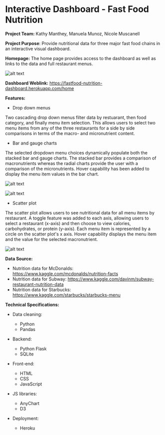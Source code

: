 # Interactive Dashboard - Fast Food Nutrition

**Project Team:**
Kathy Manthey,
Manuela Munoz,
Nicole Muscanell


**Project Purpose**: Provide nutritional data for three major fast food chains in an interactive visual dashboard.

**Homepage:**
The home page provides access to the dashboard as well as links to the data and full restaurant menus.


![alt text](https://github.com/nlmuscanell/UCF-PROJECT-2/blob/master/app_images/homepage.png?raw=true)


**Dashboard Weblink:** https://fastfood-nutrition-dashboard.herokuapp.com/home

**Features:**
- Drop down menus

Two cascading drop down menus filter data by restuarant, then food category, and finally menu item selection.  This allows users to select two menu items from any of the three restaurants for a side by side comparisons in terms of the macro- and micronutrient content.

- Bar and gauge charts

The selected dropdown menu choices dynamically populate both the stacked bar and gauge charts.  The stacked bar provides a comparison of macronutrients whereas the radial charts provide the user with a comparison of the micronutrients.  Hover capability has been added to display the menu item values in the bar chart. 


![alt text](https://github.com/nlmuscanell/UCF-PROJECT-2/blob/master/app_images/dashboard_bar.png?raw=true)

![alt text](https://github.com/nlmuscanell/UCF-PROJECT-2/blob/master/app_images/dashboard_gauge.png?raw=true)




- Scatter plot

The scatter plot allows users to see nutritional data for all menu items by restaurant. A toggle feature was added to each axis, allowing users to select a restaurant (x-axis) and then choose to view calories, carbohydrates, or protein (y-axis). Each menu item is represented by a circle on the scatter plot's x axis.  Hover capability displays the menu item and the value for the selected macronutrient.

![alt text](https://github.com/nlmuscanell/UCF-PROJECT-2/blob/master/app_images/dashboard_scatter.png?raw=true)


**Data Source:** 
- Nutrition data for McDonalds: https://www.kaggle.com/mcdonalds/nutrition-facts
- Nutrition data for Subway: https://www.kaggle.com/davinm/subway-restaurant-nutrition-data 
- Nutrition data for Starbucks: https://www.kaggle.com/starbucks/starbucks-menu


**Technical Specifications:**
- Data cleaning:
   - Python
   - Pandas

- Backend:
    - Python Flask
    - SQLite

- Front-end:
   - HTML
   - CSS
   - JavaScript

- JS libraries:
   - AnyChart
   - D3

- Deployment:
   - Heroku
